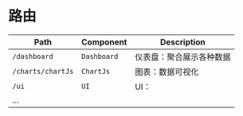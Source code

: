 # 路由

| Path | Component | Description |
| -- | -- | -- |
| `/dashboard` | `Dashboard` | 仪表盘：聚合展示各种数据 |
| `/charts/chartJs` | `ChartJs` | 图表：数据可视化 |
| `/ui` | `UI` | UI： |
| ... | | |


